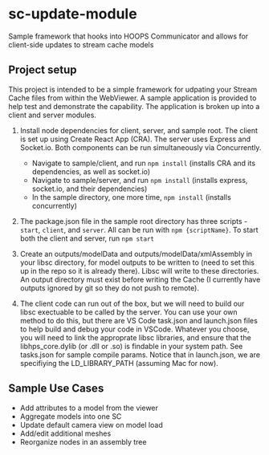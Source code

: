 # sc-update-module
Sample framework that hooks into HOOPS Communicator and allows for client-side updates to stream cache models


## Project setup

This project is intended to be a simple framework for udpating your Stream Cache files from within the WebViewer. A sample application is provided to help test and demonstrate the capability. The application is broken up into a client and server modules. 

1. Install node dependencies for client, server, and sample root. The client is set up using Create React App (CRA). The server uses Express and Socket.io. Both components can be run simultaneously via Concurrently. 
    - Navigate to sample/client, and run `npm install` (installs CRA and its dependencies, as well as socket.io)
    - Navigate to sample/server, and run `npm install` (installs express, socket.io, and their dependencies)
    - In the sample directory, one more time, `npm install` (installs concurrently)

2. The package.json file in the sample root directory has three scripts - `start`, `client`, and `server`. All can be run with `npm {scriptName}`.  To start both the client and server, run `npm start`

3. Create an outputs/modelData and outputs/modelData/xmlAssembly in your libsc directory, for model outputs to be written to (need to set this up in the repo so it is already there).  Libsc will write to these directories. An output directory must exist before writing the Cache (I currently have outputs ignored by git so they do not push to remote).


4. The client code can run out of the box, but we will need to build our libsc exectuable to be called by the server. You can use your own method to do this, but there are VS Code task.json and launch.json files to help build and debug your code in VSCode. Whatever you choose, you will need to link the approprate libsc libraries, and ensure that the libhps_core.dylib (or .dll or .so) is findable in your system path. See tasks.json for sample compile params. Notice that in launch.json, we are specifiying the LD_LIBRARY_PATH (assuming Mac for now).


## Sample Use Cases
 - Add attributes to a model from the viewer
 - Aggregate models into one SC
 - Update default camera view on model load
 - Add/edit additional meshes
 - Reorganize nodes in an assembly tree

